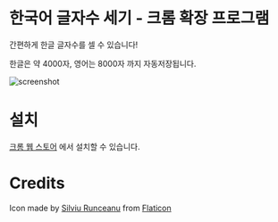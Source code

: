 # 한국어 글자수 세기 - 크롬 확장 프로그램
간편하게 한글 글자수를 셀 수 있습니다!

한글은 약 4000자, 영어는 8000자 까지 자동저장됩니다.

![screenshot](screenshot.png)

# 설치
[크롬 웹 스토어](https://chrome.google.com/webstore/detail/%ED%95%9C%EA%B5%AD%EC%96%B4-%EA%B8%80%EC%9E%90%EC%88%98-%EC%84%B8%EA%B8%B0/hgnnllcclhhigideaknjkbbmnokfocgd?hl=ko) 에서 설치할 수 있습니다.

# Credits
Icon made by [Silviu Runceanu](https://www.flaticon.com/authors/silviu-runceanu) from [Flaticon](https://www.flaticon.com) 
